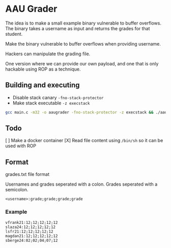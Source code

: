 # AAU Grader

The idea is to make a small example binary vulnerable to buffer overflows.
The binary takes a username as input and returns the grades for that student.

Make the binary vulnerable to buffer overflows when providing username.

Hackers can manipulate the grading file.

One version where we can provide our own payload, and one
that is only hackable using ROP as a technique.

## Building and executing

* Disable stack canary `-fno-stack-protector`
* Make stack executable `-z execstack`

```sh
gcc main.c -m32 -o aaugrader -fno-stack-protector -z execstack && ./aaugrader
```

## Todo
[ ] Make a docker container
[X] Read file content using `/bin/sh` so it can be used with ROP

## Format

grades.txt file format

Usernames and grades seperated with a colon.
Grades seperated with a semicolon.
```
<username>:grade;grade;grade;grade
```

### Example
```
vfrank21:12;12;12;12;12
slaza24:12;12;12;12;12
lsfr21:12;12;12;12;12
magdan21:12;12;12;12;12
sberge24:02;02;04;07;12
```
